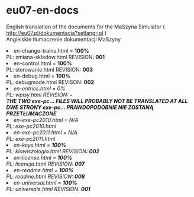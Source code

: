 # eu07-en-docs
English translation of the documents for the MaSzyna Simulator ( http://eu07.pl/dokumentacja?setlang=pl ) 
<br>
Angielskie tłumaczenie dokumentacji MaSzyny 

<li> en-change-trains.html  = <b>100%</b>
<br> PL: zmiana-skladow.html    REVISION: <b>001</b>
<br>
<li> en-control.html = <b>100%</b>
<br> PL: sterowanie.html        REVISION: <b>003</b>
<br>
<li> en-debug.html = <b>100%</b> 
<br> PL: debugmode.html         REVISON: <b>002</b>
<br>
<li><i> en-entries.html = 0% 
<br> PL: wpisy.html             REVISION: <b>-</b>
<br>
<b>
THE TWO exe-pc... FILES WILL PROBABLY NOT BE TRANSLATED AT ALL<br>
DWE STRONY exe-pc... PRAWDOPODOBNIE NIE ZOSTANĄ PRZETŁUMACZONE
</b>
<li><i> en-exe-pc2010.html = N/A
<br> PL: exe-pc2010.html
<br>
<li> en-exe-pc2011.html = N/A 
<br> PL: exe-pc2011.html</i>
<br>
<li> en-keys.html = <b>100%</b>
<br> PL: klawiszologia.html     REVISION: <b>002</b>
<br>
<li> en-license.html = <b>100%</b> 
<br> PL: licencja.html          REVISION: <b>007</b>
<br>
<li> en-readme.html = <b>100%</b>
<br> PL: readme.html            REVISION: <b>008</b>
<br>
<li> en-universal.html = <b>100%</b> 
<br> PL: universale.html        REVISION: <b>001</b>
